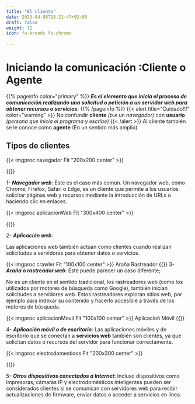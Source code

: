 ```yaml
---
title: "El cliente"
date: 2023-04-08T18:21:47+02:00
draft: false
weight: 11
icon: fa-brands fa-chrome
  
---
```

# Iniciando la comunicación :Cliente o Agente
{{% pageinfo color="primary" %}}
*****Es  el **elemento** que inicia el proceso de comunicación realizando una solicitud o petición a un servidor web para obtener recursos o servicios.*****
{{% /pageinfo %}}
{{< alert title="Cuidado!!!" color="warning" >}}
 No confundir **cliente** *(p.e un navegador)* con **usuario** *(persona que inicia el programa y escribe)*
{{< /alert >}}
Al cliente también se le conoce como **agente** (En un sentido más amplio)
## Tipos de clientes

{{< imgproc  navegador Fit "200x200 center" >}}

{{</imgproc>}}

1- ***Navegador web***:
 Este es el caso más común. Un navegador web, como Chrome, Firefox, Safari o Edge, es un cliente que permite a los usuarios solicitar páginas web y recursos mediante la introducción de URLs o haciendo clic en enlaces.

{{< imgproc  aplicacionWeb Fit "300x400 center" >}}

{{</imgproc>}}

2- ***Aplicación web***:

Las aplicaciones web también actúan como clientes cuando realizan solicitudes a servidores para obtener datos o servicios. 

{{< imgproc  crawler Fit "100x100 center" >}}
Araña Rastreador
{{</imgproc>}}
3- ***Araña o rastreador web***:
 Este puede parecer un caso diferente; 

No es un cliente en el sentido tradicional, los rastreadores web (como los utilizados por motores de búsqueda como Google), también inician solicitudes a servidores web. Estos rastreadores exploran sitios web, por ejemplo  para indexar su contenido y hacerlo accesible a través de los motores de búsqueda.

{{< imgproc  aplicacionMovil Fit "100x100 center" >}}
Aplicacioń Móvil
{{</imgproc>}}

4- ***Aplicación móvil o de escritorio***:
 Las aplicaciones móviles y de escritorio que se conectan a **servicios web**  también son clientes, ya que solicitan datos o recursos del servidor para funcionar correctamente.

{{< imgproc  electrodomesticos Fit "200x300 center" >}}

{{</imgproc>}}

5- ***Otros dispositivos conectados a Internet***: Incluso dispositivos como impresoras, cámaras IP y electrodomésticos inteligentes pueden ser considerados clientes si se comunican con servidores web para recibir actualizaciones de firmware, enviar datos o acceder a servicios en línea.
